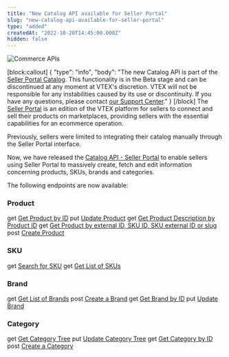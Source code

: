 ```yaml
---
title: "New Catalog API available for Seller Portal"
slug: "new-catalog-api-available-for-seller-portal"
type: "added"
createdAt: "2022-10-20T14:45:00.000Z"
hidden: false
---
```


![Commerce APIs](https://img.shields.io/badge/-Commerce%20APIs-brightgreen)

[block:callout]
{
  "type": "info",
  "body": "The new Catalog API is part of the [Seller Portal Catalog](https://help.vtex.com/en/tutorial/how-the-seller-portal-catalog-works--7pMB6YOt6YQDQQbzFB4Pxp). This functionality is in the Beta stage and can be discontinued at any moment at VTEX's discretion. VTEX will not be responsible for any instabilities caused by its use or discontinuity. If you have any questions, please contact [our Support Center](https://support.vtex.com/hc/en-us/requests)."
}
[/block]
The [Seller Portal](https://help.vtex.com/en/tutorial/how-to-set-up-your-store-on-seller-portal--6w1vBdRH2uuBGmUqgNQjwK) is an edition of the VTEX platform for sellers to connect and sell their products on marketplaces, providing sellers with the essential capabilities for an ecommerce operation.

Previously, sellers were limited to integrating their catalog manually through the Seller Portal interface.

Now, we have released the [Catalog API - Seller Portal](https://developers.vtex.com/vtex-rest-api/reference/catalog-api-seller-portal-overview) to enable sellers using Seller Portal to massively create, fetch and edit information concerning products, SKUs, brands and categories.

The following endpoints are now available:

### Product
<span class="APIMethod APIMethod_fixedWidth APIMethod_get">get</span> [Get Product by ID](https://developers.vtex.com/vtex-rest-api/reference/getproduct)
<span class="APIMethod APIMethod_fixedWidth APIMethod_put">put</span> [Update Product](https://developers.vtex.com/vtex-rest-api/reference/putproduct)
<span class="APIMethod APIMethod_fixedWidth APIMethod_get">get</span> [Get Product Description by Product ID](https://developers.vtex.com/vtex-rest-api/reference/getproductdescription)
<span class="APIMethod APIMethod_fixedWidth APIMethod_get">get</span> [Get Product by external ID, SKU ID, SKU external ID or slug](https://developers.vtex.com/vtex-rest-api/reference/getproductquery)
<span class="APIMethod APIMethod_fixedWidth APIMethod_post">post</span> [Create Product](https://developers.vtex.com/vtex-rest-api/reference/postproduct)


### SKU
<span class="APIMethod APIMethod_fixedWidth APIMethod_get">get</span> [Search for SKU](https://developers.vtex.com/vtex-rest-api/reference/searchsku)
<span class="APIMethod APIMethod_fixedWidth APIMethod_get">get</span> [Get List of SKUs](https://developers.vtex.com/vtex-rest-api/reference/listsku)

### Brand
<span class="APIMethod APIMethod_fixedWidth APIMethod_get">get</span> [Get List of Brands](https://developers.vtex.com/vtex-rest-api/reference/listbrand)
<span class="APIMethod APIMethod_fixedWidth APIMethod_post">post</span> [Create a Brand](https://developers.vtex.com/vtex-rest-api/reference/postbrand)
<span class="APIMethod APIMethod_fixedWidth APIMethod_get">get</span> [Get Brand by ID](https://developers.vtex.com/vtex-rest-api/reference/getbrand)
<span class="APIMethod APIMethod_fixedWidth APIMethod_put">put</span> [Update Brand](https://developers.vtex.com/vtex-rest-api/reference/putbrand)

### Category
<span class="APIMethod APIMethod_fixedWidth APIMethod_get">get</span> [Get Category Tree](https://developers.vtex.com/vtex-rest-api/reference/getcategorytree)
<span class="APIMethod APIMethod_fixedWidth APIMethod_put">put</span> [Update Category Tree](https://developers.vtex.com/vtex-rest-api/reference/updatecategorytree)
<span class="APIMethod APIMethod_fixedWidth APIMethod_get">get</span> [Get Category by ID](https://developers.vtex.com/vtex-rest-api/reference/getbyid-1)
<span class="APIMethod APIMethod_fixedWidth APIMethod_post">post</span> [Create a Category](https://developers.vtex.com/vtex-rest-api/reference/createcategory)